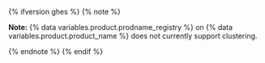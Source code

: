 {% ifversion ghes %}
{% note %}

**Note:** {% data variables.product.prodname_registry %} on {% data variables.product.product_name %} does not currently support clustering.

{% endnote %}
{% endif %}
